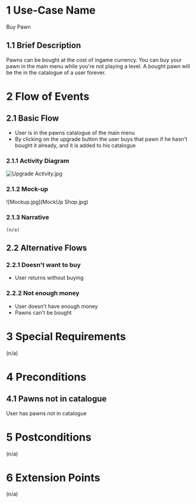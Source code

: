 # 1 Use-Case Name

Buy Pawn

## 1.1 Brief Description

Pawns can be bought at the cost of ingame currency. You can buy your pawn in the main menu while you're not playing a level. A bought pawn will be the in the catalogue of a user forever.

# 2 Flow of Events

## 2.1 Basic Flow

* User is in the pawns catalogue of the main menu
* By clicking on the upgrade button the user buys that pawn if he hasn't bought it already,
  and it is added to his catalogue

### 2.1.1 Activity Diagram

![Upgrade Activity.jpg](https://raw.githubusercontent.com/steiditi/Spybot-Reloaded-Doc/24e1b1b882fb75ca6bfdd9f6ef7b086e8655e2d6/UseCases/Upgrade/upgrade%20Activity.svg)

### 2.1.2 Mock-up

![Mockup.jpg](MockUp Shop.jpg)

### 2.1.3 Narrative

```
(n/a)
```

## 2.2 Alternative Flows

### 2.2.1 Doesn't want to buy

* User returns without buying

### 2.2.2 Not enough money

* User doesn't have enough money
* Pawns can't be bought

# 3 Special Requirements

(n/a)

# 4 Preconditions

## 4.1 Pawns not in catalogue

User has pawns not in catalogue

# 5 Postconditions

(n/a)

# 6 Extension Points

(n/a)
